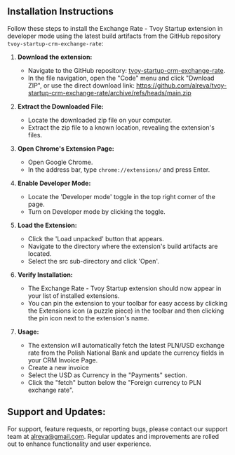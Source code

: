 ## Installation Instructions

Follow these steps to install the Exchange Rate - Tvoy Startup extension in developer mode using the latest build artifacts from the GitHub repository `tvoy-startup-crm-exchange-rate`:

1. **Download the extension:**
   - Navigate to the GitHub repository: [tvoy-startup-crm-exchange-rate](https://github.com/tvoy-startup-crm-exchange-rate).
   - In the file navigation, open the "Code" menu and click "Dwnload ZIP", or use the direct download link: https://github.com/alreva/tvoy-startup-crm-exchange-rate/archive/refs/heads/main.zip

2. **Extract the Downloaded File:**
   - Locate the downloaded zip file on your computer.
   - Extract the zip file to a known location, revealing the extension's files.

3. **Open Chrome's Extension Page:**
   - Open Google Chrome.
   - In the address bar, type `chrome://extensions/` and press Enter.

4. **Enable Developer Mode:**
   - Locate the 'Developer mode' toggle in the top right corner of the page.
   - Turn on Developer mode by clicking the toggle.

5. **Load the Extension:**
   - Click the 'Load unpacked' button that appears.
   - Navigate to the directory where the extension's build artifacts are located.
   - Select the src sub-directory and click 'Open'.

6. **Verify Installation:**
   - The Exchange Rate - Tvoy Startup extension should now appear in your list of installed extensions.
   - You can pin the extension to your toolbar for easy access by clicking the Extensions icon (a puzzle piece) in the toolbar and then clicking the pin icon next to the extension's name.

7. **Usage:**
   - The extension will automatically fetch the latest PLN/USD exchange rate from the Polish National Bank and update the currency fields in your CRM Invoice Page.
   - Create a new invoice
   - Select the USD as Currency in the "Payments" section.
   - Click the "fetch" button below the "Foreign currency to PLN exchange rate".

## Support and Updates:

For support, feature requests, or reporting bugs, please contact our support team at [alreva@gmail.com](mailto:alreva@gmail.com). Regular updates and improvements are rolled out to enhance functionality and user experience.
